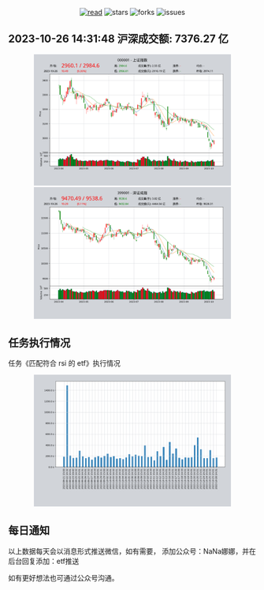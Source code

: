 <div align="center">  
    <p>
        <a href="https://tf2jaguar.github.io"><img src="https://badgen.net/badge/tf2jaguar/read?icon=sourcegraph&color=4ab8a1" alt="read" /></a>
        <img src="https://badgen.net/github/stars/tf2jaguar/script_tools?icon=github&color=4ab8a1" alt="stars" />
        <img src="https://badgen.net/github/forks/tf2jaguar/script_tools?icon=github&color=4ab8a1" alt="forks" />
        <img src="https://badgen.net/github/open-issues/tf2jaguar/script_tools?icon=github" alt="issues" />
    </p>
</div>

<!-- github_hs_turnover starts -->
## 2023-10-26 14:31:48 沪深成交额: 7376.27 亿
<!-- github_hs_turnover ends -->

<div align="center">  
    <p>
        <img src="https://raw.githubusercontent.com/tf2jaguar/script_tools/main/static/000001.png" width="400" alt="上证指数" />
        <img src="https://raw.githubusercontent.com/tf2jaguar/script_tools/main/static/399001.png" width="400" alt="深证成指" />
    </p>
</div>

## 任务执行情况

任务《匹配符合 rsi 的 etf》执行情况

<div align="center">  
    <p>
        <img src="https://raw.githubusercontent.com/tf2jaguar/script_tools/main/static/etf_rsi_cost_time.png" width="400" alt="匹配etf执行耗时" />
    </p>
</div>


## 每日通知

以上数据每天会以消息形式推送微信，如有需要，
添加公众号：NaNa娜娜，并在后台回复添加：etf推送

如有更好想法也可通过公众号沟通。